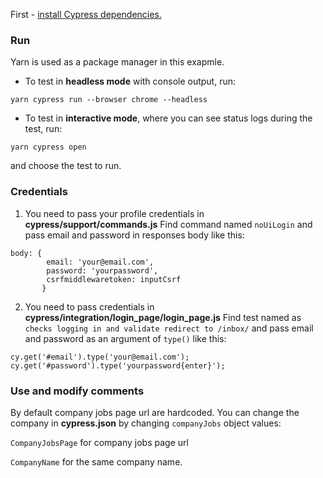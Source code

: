 First - [install Cypress dependencies.](https://docs.cypress.io/guides/getting-started/installing-cypress.html)

### Run
Yarn is used as a package manager in this exapmle.

 - To test in **headless mode** with console output, run:
```
yarn cypress run --browser chrome --headless
```

 - To test in **interactive mode**, where you can see status logs during the test, run:
```
yarn cypress open
```
and choose the test to run.

### Credentials
1. You need to pass your profile credentials in **cypress/support/commands.js**
Find command named ```noUiLogin``` and pass email and password in responses body like this:
```
body: {
        email: 'your@email.com',
        password: 'yourpassword',
        csrfmiddlewaretoken: inputCsrf
       }
```

2. You need to pass credentials in **cypress/integration/login_page/login_page.js**
Find test named as ```checks logging in and validate redirect to /inbox/``` and pass email and password as an argument of `type()` like this:
```
cy.get('#email').type('your@email.com');
cy.get('#password').type('yourpassword{enter}');
```

### Use and modify comments
By default company jobs page url are hardcoded. You can change the company in **cypress.json** by changing ```companyJobs``` object values:

```CompanyJobsPage``` for company jobs page url

```CompanyName``` for the same company name.
